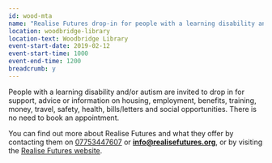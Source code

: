 ```yaml
---
id: wood-mta
name: "Realise Futures drop-in for people with a learning disability and/or autism"
location: woodbridge-library
location-text: Woodbridge Library
event-start-date: 2019-02-12
event-start-time: 1000
event-end-time: 1200
breadcrumb: y
---
```


People with a learning disability and/or autism are invited to drop in for support, advice or information on housing, employment, benefits, training, money, travel, safety, health, bills/letters and social opportunities. There is no need to book an appointment.

You can find out more about Realise Futures and what they offer by contacting them on [07753447607](tel:07753447607) or **info@realisefutures.org**, or by visiting the [Realise Futures website](https://www.realisefutures.org/).
